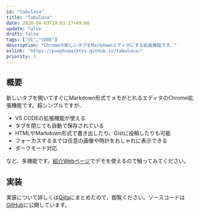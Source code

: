 ```yaml
---
id: "tabulasa"
title: "Tabulasa"
date: 2020-04-03T19:03:17+09:00
update: false
draft: false
tags: ["UI","CODE"]
description: "Chromeの新しいタブをMarkdownエディタにする拡張機能です。"
exlink: "https://psephopaiktes.github.io/tabulasa/"
priority: 3
---
```


## 概要
新しいタブを開いてすぐにMarkdown形式でメモがとれるエディタのChrome拡張機能です。超シンプルですが、

- VS CODEの拡張機能が使える
- タブを閉じても自動で保存されている
- HTMLやMarkdown形式で書き出したり、Gistに投稿したりも可能
- フォーカスするまでは任意の画像や時計をおしゃれに表示できる
- ダークモード対応

など、多機能です。[紹介Webページ](https://psephopaiktes.github.io/tabulasa/)でデモを使えるので触ってみてください。

## 実装
実装について詳しくは[Qiita](https://qiita.com/psephopaikes/items/ae0cc1202a58812f89b4)にまとめたので、御覧ください。ソースコードは[GitHub](https://github.com/psephopaiktes/tabulasa)に公開しています。
